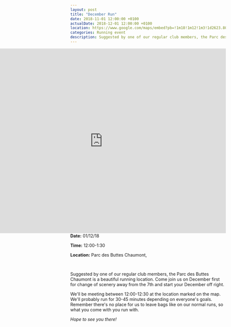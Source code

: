 ```yaml
---
layout: post
title: "December Run"
date: 2018-11-01 12:00:00 +0100
actualDate: 2018-12-01 12:00:00 +0100
location: https://www.google.com/maps/embed?pb=!1m18!1m12!1m3!1d2623.8071347865775!2d2.3805722156739195!3d48.88095310707175!2m3!1f0!2f0!3f0!3m2!1i1024!2i768!4f13.1!3m3!1m2!1s0x47e66dc6143ed387%3A0xf26bed6076959491!2sParc+des+Buttes-Chaumont!5e0!3m2!1sen!2sfr!4v1542581166047
categories: Running event
description: Suggested by one of our regular club members, the Parc des Buttes Chaumont is a beautiful running location. Come join us on December first for change of scenery away from the 7th and start your December off right.
---
```

<iframe style="float:right;" src="https://www.google.com/maps/embed?pb=!1m18!1m12!1m3!1d2623.8071347865775!2d2.3805722156739195!3d48.88095310707175!2m3!1f0!2f0!3f0!3m2!1i1024!2i768!4f13.1!3m3!1m2!1s0x47e66dc6143ed387%3A0xf26bed6076959491!2sParc+des+Buttes-Chaumont!5e0!3m2!1sen!2sfr!4v1542581166047" width="800" height="600" frameborder="0" style="border:0" allowfullscreen></iframe>

**Date:** 01/12/18

**Time:** 12:00-1:30

**Location:** Parc des Buttes Chaumont,


&nbsp;


Suggested by one of our regular club members, the Parc des Buttes Chaumont is a beautiful running location. Come join us on December first for change of scenery away from the 7th and start your December off right.

We'll be meeting between 12:00-12:30 at the location marked on the map. We'll probably run for 30-45 minutes depending on everyone's goals. Remember there's no place for us to leave bags like on our normal runs, so what you come with you run with.

*Hope to see you there!*
